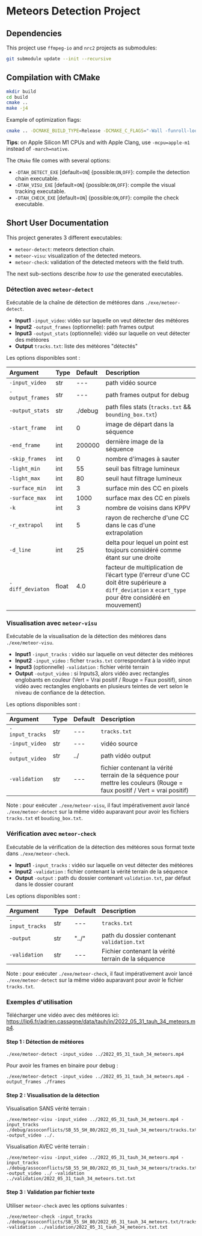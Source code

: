 # Meteors Detection Project

## Dependencies

This project use `ffmpeg-io` and `nrc2` projects as submodules:

```bash
git submodule update --init --recursive
```

## Compilation with CMake

```bash
mkdir build
cd build
cmake ..
make -j4
```

Example of optimization flags:
```bash
cmake .. -DCMAKE_BUILD_TYPE=Release -DCMAKE_C_FLAGS="-Wall -funroll-loops -fstrict-aliasing -march=native"
```

**Tips**: on Apple Silicon M1 CPUs and with Apple Clang, use `-mcpu=apple-m1` instead of `-march=native`.

The `CMake` file comes with several options:
 * `-DTAH_DETECT_EXE` [default=`ON`] {possible:`ON`,`OFF`}: compile the detection chain executable.
 * `-DTAH_VISU_EXE`   [default=`ON`] {possible:`ON`,`OFF`}: compile the visual tracking executable.
 * `-DTAH_CHECK_EXE`  [default=`ON`] {possible:`ON`,`OFF`}: compile the check executable.

## Short User Documentation

This project generates 3 different executables:
  - `meteor-detect`: meteors detection chain.
  - `meteor-visu`: visualization of the detected meteors.
  - `meteor-check`: validation of the detected meteors with the field truth.

The next sub-sections describe *how to use* the generated executables.

### Détection avec `meteor-detect`

Exécutable de la chaîne de détection de météores dans `./exe/meteor-detect`.

  * **Input1**  `-input_video`: vidéo sur laquelle on veut détecter des météores
  * **Input2**  `-output_frames` (optionnelle): path frames output
  * **Input3**  `-output_stats` (optionnelle): vidéo sur laquelle on veut détecter des météores
  * **Output** `tracks.txt`: liste des météores "détectés"

Les options disponibles sont :

| **Argument**     | **Type** | **Default** | **Description** |
| :---             | :---     | :---        | :--- |
| `-input_video`   | str      | ---         | path vidéo source |
| `-output_frames` | str      | ---         | path frames output for debug|
| `-output_stats`  | str      | ./debug     | path files stats (`tracks.txt` && `bounding_box.txt`) |
| `-start_frame`   | int      | 0           | image de départ dans la séquence |
| `-end_frame`     | int      | 200000      | dernière image de la séquence |
| `-skip_frames`   | int      | 0           | nombre d'images à sauter |
| `-light_min`     | int      | 55          | seuil bas filtrage lumineux |
| `-light_max`     | int      | 80          | seuil haut filtrage lumineux |
| `-surface_min`   | int      | 3           | surface min des CC en pixels |
| `-surface_max`   | int      | 1000        | surface max des CC en pixels |
| `-k`             | int      | 3           | nombre de voisins dans KPPV |
| `-r_extrapol`    | int      | 5           | rayon de recherche d'une CC dans le cas d'une extrapolation |
| `-d_line`        | int      | 25          | delta pour lequel un point est toujours considéré comme étant sur une droite |
| `-diff_deviaton` | float    | 4.0         | facteur de multiplication de l’écart type (l'erreur d'une CC doit être supérieure a `diff_deviation` x `ecart_type` pour être considéré en mouvement)|


### Visualisation avec `meteor-visu`

Exécutable de la visualisation de la détection des météores dans `./exe/meteor-visu`.

  * **Input1**               `-input_tracks` : vidéo sur laquelle on veut détecter des météores
  * **Input2**               `-input_video`  : ficher `tracks.txt` correspondant à la vidéo input
  * **Input3** (optionnelle) `-validation`   : fichier vérité terrain
  * **Output**               `-output_video` : si Inputs3, alors vidéo avec rectangles englobants en couleur (Vert = Vrai positif / Rouge = Faux positif),
                                               sinon vidéo avec rectangles englobants en plusieurs teintes de vert selon le niveau de confiance de la détection.

Les options disponibles sont :

| **Argument**    | **Type** | **Default** | **Description** |
| :---            | :---     | :---        |:--- |
| `-input_tracks` | str      | ---         |`tracks.txt` |
| `-input_video`  | str      | ---         |vidéo source |
| `-output_video` | str      | ../         |path vidéo output |
| `-validation`   | str      | ---         |fichier contenant la vérité terrain de la séquence pour mettre les couleurs (Rouge = faux positif / Vert = vrai positif) |

Note : pour exécuter `./exe/meteor-visu`, il faut impérativement avoir lancé `./exe/meteor-detect` sur la même vidéo auparavant pour avoir les fichiers `tracks.txt` et `bouding_box.txt`.

### Vérification avec `meteor-check`

Exécutable de la vérification de la détection des météores sous format texte dans `./exe/meteor-check`.

  * **Input1**  `-input_tracks` : vidéo sur laquelle on veut détecter des météores
  * **Input2**  `-validation`   : fichier contenant la vérité terrain de la séquence
  * **Output**  `-output`       : path du dossier contenant `validation.txt`, par défaut dans le dossier courant

Les options disponibles sont :

| **Argument**    | **Type** | **Default** |**Description** |
| :---            | :---     | :---        |:--- |
| `-input_tracks` | str      |  ---        |`tracks.txt` |
| `-output`       | str      |  "../"      |path du dossier contenant `validation.txt` |
| `-validation`   | str      |  ---        |Fichier contenant la vérité terrain de la séquence |

Note : pour exécuter `./exe/meteor-check`, il faut impérativement avoir lancé `./exe/meteor-detect` sur la même vidéo auparavant pour avoir le fichier `tracks.txt`.

### Exemples d'utilisation

Télécharger une vidéo avec des météores ici: https://lip6.fr/adrien.cassagne/data/tauh/in/2022_05_31_tauh_34_meteors.mp4.

#### Step 1 : Détection de météores

```shell
./exe/meteor-detect -input_video ../2022_05_31_tauh_34_meteors.mp4
```

Pour avoir les frames en binaire pour debug : 

```shell
./exe/meteor-detect -input_video ../2022_05_31_tauh_34_meteors.mp4 -output_frames ./frames
```

#### Step 2 : Visualisation de la détection

Visualisation SANS vérité terrain :

```shell
./exe/meteor-visu -input_video ../2022_05_31_tauh_34_meteors.mp4 -input_tracks ./debug/assoconflicts/SB_55_SH_80/2022_05_31_tauh_34_meteors/tracks.txt -output_video ../.
```

Visualisation AVEC vérité terrain :

```shell
./exe/meteor-visu -input_video ../2022_05_31_tauh_34_meteors.mp4 -input_tracks ./debug/assoconflicts/SB_55_SH_80/2022_05_31_tauh_34_meteors/tracks.txt -output_video ../ -validation ../validation/2022_05_31_tauh_34_meteors.txt.txt
```

#### Step 3 : Validation par fichier texte

Utiliser `meteor-check` avec les options suivantes :

```shell
./exe/meteor-check -input_tracks ./debug/assoconflicts/SB_55_SH_80/2022_05_31_tauh_34_meteors.txt/tracks.txt -validation ../validation/2022_05_31_tauh_34_meteors.txt.txt
```


